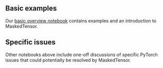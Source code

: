 ## Basic examples

Our [basic overview notebook](https://colab.research.google.com/github/cpuhrsch/maskedtensor/blob/main/notebooks/overview.ipynb) contains examples and an introduction to MaskedTensor.

## Specific issues

Other notebooks above include one-off discussions of specific PyTorch issues that could potentially be resolved by MaskedTensor.

